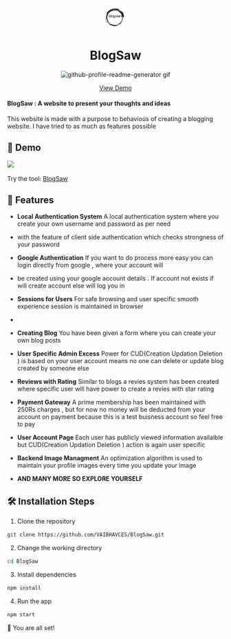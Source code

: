 <p align="center">
  <a href="https://rahuldkjain.github.io/gh-profile-readme-generator">
    <img alt="BlogSaw" src="https://github.com/VAIBHAVCES/BlogSaw/blob/main/ReadmeSrc/blogsaw.png" width="60" />
  </a>
</p>
<h1 align="center">
  BlogSaw
</h1>


<p align="center"><img src="https://github.com/VAIBHAVCES/BlogSaw/blob/main/ReadmeSrc/blog_saw_gif.gif" alt="github-profile-readme-generator gif" /></p>

<p align="center">
    <a href="https://blogsaw.herokuapp.com/" target="blank">View Demo</a>
    
</p>

#### BlogSaw : A website to present your thoughts and ideas
This website is made with a purpose to behavious of creating a blogging website. I have tried to as much as features possible


## 🚀 Demo 
<a href="https://blogsaw.herokuapp.com/" target="blank">
<img src="https://img.shields.io/website?url=https%3A%2F%2Frahuldkjain.github.io%2Fgh-profile-readme-generator&logo=github&style=flat-square" />
</a>

Try the tool: [BlogSaw](https://blogsaw.herokuapp.com/)

## 🧐 Features


- **Local Authentication System** A local authentication system where you create your own username and password as per need 
- with the feature of client side authentication which checks strongness of your password

- **Google Authentication** If you want to do process more easy you can login directly from google , where your account will
- be created using your google account details . If account not exists if will create account else will log you in

- **Sessions for Users** For safe browsing and user specific smooth experience session is maintained in browser
- 
- **Creating Blog** You have been given a form where you can create your own blog posts 
- **User Specific Admin Excess** Power for CUD(Creation Updation Deletion ) is based on your user account means no one can delete or update blog created by someone else
- **Reviews with Rating** Similar to blogs a revies system has been created where specific user will have power to create a revies with star rating
- **Payment Gateway** A prime membership has been maintained with 250Rs charges , but for now no money will be deducted from your account on payment because this is a test buisness account so feel free to pay
- **User Account Page** Each user has publicly viewed information availaible but CUD(Creation Updation Deletion ) action is again user specific
- **Backend Image Managment** An optimization algorithm is used to maintain your profile images every time you update your image
- **AND MANY MORE SO EXPLORE YOURSELF**

## 🛠️ Installation Steps

1. Clone the repository

```bash
git clone https://github.com/VAIBHAVCES/BlogSaw.git
```

2. Change the working directory

```bash
cd BlogSaw
```

3. Install dependencies

```bash
npm install
```

4. Run the app

```bash
npm start
```

🌟 You are all set!


